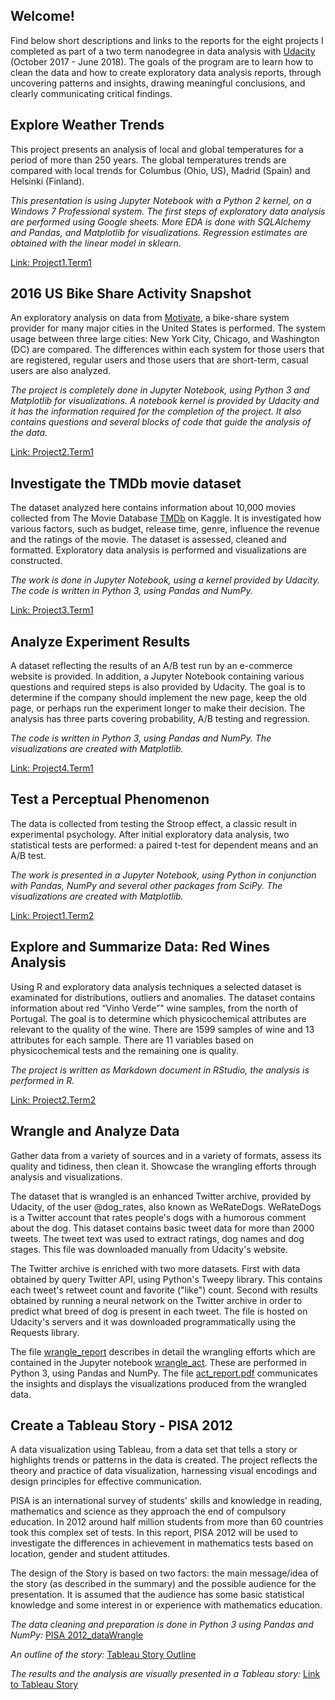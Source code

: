 ## Welcome!

Find below short descriptions and links to the reports for the eight projects I completed as part of a two term nanodegree in data analysis with [Udacity](https://www.udacity.com/) (October 2017 - June 2018). The goals of the program are to learn how to clean the data and how to create exploratory data analysis reports, through uncovering patterns and insights, drawing meaningful conclusions, and clearly communicating critical findings. 

## Explore Weather Trends

This project presents an analysis of local and global temperatures for a period of more than 250 years. The global temperatures trends are compared with local trends for Columbus (Ohio, US), Madrid (Spain) and Helsinki (Finland). 

_This presentation is using Jupyter Notebook with a Python 2 kernel, on a Windows 7 Professional system. The first steps of exploratory data analysis are performed using Google sheets. More EDA is done with SQLAlchemy and Pandas, and Matplotlib for visualizations. Regression estimates are obtained with the linear model in sklearn._

[Link: Project1.Term1](http://htmlpreview.github.io/?https://github.com/SolanaO/dand_udacity/blob/master/dand.T1P1.Explore_Weather_Trends.html)

## 2016 US Bike Share Activity Snapshot
An exploratory analysis on data from [Motivate](https://www.motivateco.com/), a bike-share system provider for many major cities in the United States is performed. The system usage between three large cities: New York City, Chicago, and Washington (DC) are compared. The differences within each system for those users that are registered, regular users and those users that are short-term, casual users are also analyzed.

_The project is completely done in Jupyter Notebook, using Python 3 and Matplotlib for visualizations. A notebook kernel is provided by Udacity and it has the information required for the completion of the project. It also contains questions and several blocks of code that guide the analysis of the data._

[Link: Project2.Term1](http://htmlpreview.github.io/?https://github.com/SolanaO/dand_udacity/blob/master/dand.T1P2.Bike_Share_Analysis.html)

## Investigate the TMDb movie dataset

The dataset analyzed here contains information about 10,000 movies collected from The Movie Database [TMDb](https://www.kaggle.com/tmdb) on Kaggle. It is investigated how various factors, such as budget, release time, genre, influence the revenue and the ratings of the movie. The dataset is assessed, cleaned and formatted. Exploratory data analysis is performed and visualizations are constructed. 

_The work is done in Jupyter Notebook, using a kernel provided by Udacity. The code is written in Python 3, using Pandas and NumPy._

[Link: Project3.Term1](http://htmlpreview.github.io/?https://github.com/SolanaO/dand_udacity/blob/master/dand.T1P3.Investigate_A_Dataset.html)

## Analyze Experiment Results

A dataset reflecting the results of an A/B test run by an e-commerce website is provided. In addition, a Jupyter Notebook containing various questions and required steps is also provided by Udacity. The goal is to determine if the company should implement the new page, keep the old page, or perhaps run the experiment longer to make their decision. The analysis has three parts covering probability, A/B testing and regression. 

_The code is written in Python 3, using Pandas and NumPy. The visualizations are created with Matplotlib._

[Link: Project4.Term1](http://htmlpreview.github.io/?https://github.com/SolanaO/dand_udacity/blob/master/dand.T1P4.Analyze_AB_Test_Results.html)

## Test a Perceptual Phenomenon

The data is collected from testing the Stroop effect, a classic result in experimental psychology. After initial exploratory data analysis, two statistical tests are performed: a paired t-test for dependent means and an A/B test.

_The work is presented in a Jupyter Notebook, using Python in conjunction with Pandas, NumPy and several other packages from SciPy. The visualizations are created with Matplotlib._

[Link: Project1.Term2](http://htmlpreview.github.io/?https://github.com/SolanaO/dand_udacity/blob/master/dand.T2P1.Test_A_Perceptual_Phenomenon.html)

## Explore and Summarize Data: Red Wines Analysis

Using R and exploratory data analysis techniques a selected dataset is examinated for distributions, outliers and anomalies. The dataset contains information about red “Vinho Verde”" wine samples, from the north of Portugal. The goal is to determine which physicochemical attributes are relevant to the quality of the wine. There are 1599 samples of wine and 13 attributes for each sample. There are 11 variables based on physicochemical tests and the remaining one is quality.

_The project is written as Markdown document in RStudio, the analysis is performed in R._

[Link: Project2.Term2](http://htmlpreview.github.io/?https://github.com/SolanaO/dand_udacity/blob/master/dand.T2P2.Explore_A_Dataset.html)

## Wrangle and Analyze Data

Gather data from a variety of sources and in a variety of formats, assess its quality and tidiness, then clean it. Showcase the wrangling efforts through analysis and visualizations.

The dataset that is wrangled is an enhanced Twitter archive, provided by Udacity, of the user @dog_rates, also known as WeRateDogs. WeRateDogs is a Twitter account that rates people's dogs with a humorous comment about the dog. This dataset contains basic tweet data for more than 2000 tweets. The tweet text was used to extract ratings, dog names and dog stages. This file was downloaded manually from Udacity's website. 

The Twitter archive is enriched with two more datasets. First with data obtained by query Twitter API, using Python's Tweepy library. This contains each tweet's retweet count and favorite ("like") count. Second with results obtained by running a neural network on the Twitter archive in order to predict what breed of dog is present in each tweet. The file is hosted on Udacity's servers and it was downloaded programmatically using the Requests library. 

The file [wrangle_report](http://htmlpreview.github.io/?https://github.com/SolanaO/dand_udacity/blob/master/dand.T2P3.Data_Wrangling/wrangle_report.html) describes in detail the wrangling efforts which are contained in the Jupyter notebook [wrangle_act](http://htmlpreview.github.io/?https://github.com/SolanaO/dand_udacity/blob/master/dand.T2P3.Data_Wrangling/wrangle_act.html). These are performed in Python 3, using Pandas and NumPy. The file [act_report.pdf](https://github.com/SolanaO/dand_udacity/blob/master/dand.T2P3.Data_Wrangling/act_report.pdf) communicates the insights and displays the visualizations produced from the wrangled data.

## Create a Tableau Story - PISA 2012

A data visualization using Tableau, from a data set that tells a story or highlights
trends or patterns in the data is created. The project reflects the theory and practice of data
visualization, harnessing visual encodings and design principles for effective communication.

PISA is an international survey of students' skills and knowledge in reading, mathematics and science as they approach the end of compulsory education. In 2012 around half million students from more than 60 countries took this complex set of tests. In this report, PISA 2012 will be used to investigate the differences in achievement in mathematics tests based on location, gender and student attitudes.

The design of the Story is based on two factors: the main message/idea of the story (as described in the summary) and the possible audience for the presentation. It is assumed that the audience has some basic statistical knowledge and some interest in or experience with mathematics education.

_The data cleaning and preparation is done in Python 3 using Pandas and NumPy:_  [PISA 2012_dataWrangle](http://htmlpreview.github.io/?https://github.com/SolanaO/dand_udacity/blob/master/dand.T2P4.Tableau_Story.html)

_An outline of the story:_  [Tableau Story Outline](http://htmlpreview.github.io/?https://github.com/SolanaO/dand_udacity/blob/master/dand.T2P4.tableauStory_outline.html)

_The results and the analysis are visually presented in a Tableau story:_  [Link to Tableau Story](https://public.tableau.com/views/pisa2012_story_final_updated/Story1?:embed=y&:display_count=yes&:origin=viz_share_link)
  
 
